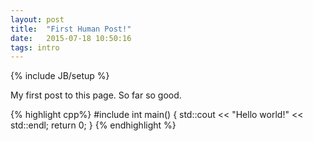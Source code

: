 ```yaml
---
layout: post
title:  "First Human Post!"
date:   2015-07-18 10:50:16
tags: intro
---
```

{% include JB/setup %}

My first post to this page. So far so good.

{% highlight cpp%}
#include <iostream>
int main() {
  std::cout << "Hello world!" << std::endl;
  return 0;
}
{% endhighlight %}
